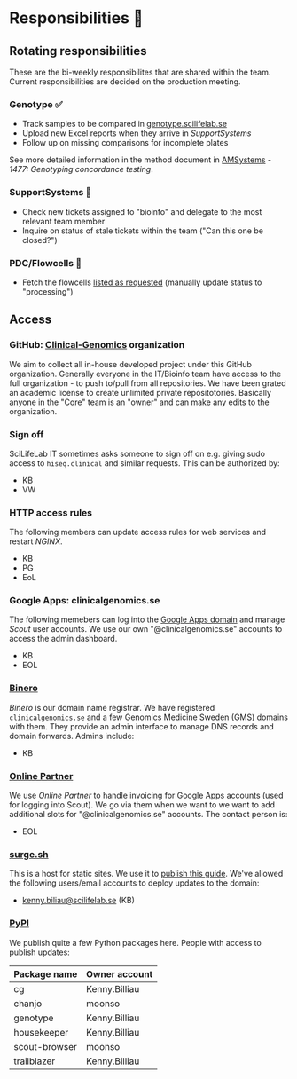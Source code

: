 # Responsibilities :scroll:

## Rotating responsibilities

These are the bi-weekly responsibilites that are shared within the team. Current responsibilities are decided on the production meeting.

### Genotype :white_check_mark:

- Track samples to be compared in [genotype.scilifelab.se][genotype]
- Upload new Excel reports when they arrive in _SupportSystems_
- Follow up on missing comparisons for incomplete plates

See more detailed information in the method document in [AMSystems][amsystems] - _1477: Genotyping concordance testing_.

### SupportSystems :hospital:

- Check new tickets assigned to "bioinfo" and delegate to the most relevant team member
- Inquire on status of stale tickets within the team ("Can this one be closed?")

### PDC/Flowcells :vhs:

- Fetch the flowcells [listed as requested][fc-queue] (manually update status to "processing")

## Access

### GitHub: [Clinical-Genomics][gh-clinical] organization

We aim to collect all in-house developed project under this GitHub organization. Generally everyone in the IT/Bioinfo team have access to the full organization - to push to/pull from all repositories. We have been grated an academic license to create unlimited private repositotories. Basically anyone in the "Core" team is an "owner" and can make any edits to the organization.

### Sign off

SciLifeLab IT sometimes asks someone to sign off on e.g. giving sudo access to `hiseq.clinical` and similar requests. This can be authorized by:

- KB
- VW

### HTTP access rules

The following members can update access rules for web services and restart _NGINX_.

- KB
- PG
- EoL

### Google Apps: clinicalgenomics.se

The following memebers can log into the [Google Apps domain][google] and manage _Scout_ user accounts. We use our own "@clinicalgenomics.se" accounts to access the admin dashboard.

- KB
- EOL

### [Binero][binero]

_Binero_ is our domain name registrar. We have registered `clinicalgenomics.se` and a few Genomics Medicine Sweden (GMS) domains with them. They provide an admin interface to manage DNS records and domain forwards. Admins include:

- KB

### [Online Partner][online-partner]

We use _Online Partner_ to handle invoicing for Google Apps accounts (used for logging into Scout). We go via them when we want to we want to add additional slots for "@clinicalgenomics.se" accounts. The contact person is:

- EOL

### [surge.sh][surge]

This is a host for static sites. We use it to [publish this guide][manual]. We've allowed the following users/email accounts to deploy updates to the domain:

- kenny.biliau@scilifelab.se (KB)

### [PyPI][pypi]

We publish quite a few Python packages here. People with access to publish updates:

| Package name  | Owner account |
|---------------|---------------|
| cg            | Kenny.Billiau |
| chanjo        | moonso        |
| genotype      | Kenny.Billiau |
| housekeeper   | Kenny.Billiau |
| scout-browser | moonso        |
| trailblazer   | Kenny.Billiau |

[genotype]: https://genotype.scilifelab.se
[fc-queue]: https://clinical.scilifelab.se/flowcells
[amsystems]: https://jo812.amsystem.com/index.php
[google]: google.com/a/clinicalgenomics.se
[surge]: http://surge.sh/
[manual]: http://clinical-manual.surge.sh/
[online-partner]: http://www.onlinepartner.se/
[pypi]: https://pypi.python.org/pypi
[binero]: https://www.binero.se/
[gh-clinical]: https://github.com/Clinical-Genomics
